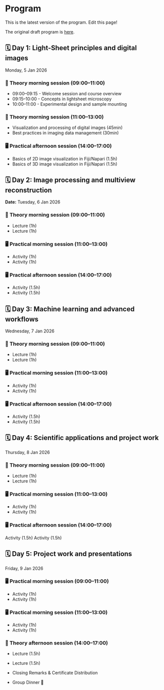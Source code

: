 # Program

This is the latest version of the program. Edit this page!

The original draft program is [here](draft_program.md).

## 🗓️ Day 1: Light-Sheet principles and digital images
Monday, 5 Jan 2026

### 🧠 Theory morning session (09:00–11:00)
- 09:00–09:15 - Welcome session and course overview
- 09:15–10:00 - Concepts in lightsheet microscopy
- 10:00–11:00 - Experimental design and sample mounting

### 🧠 Theory morning session (11:00–13:00)
- Visualization and processing of digital images (45min)
- Best practices in imaging data management (30min)

### 🖥️ Practical afternoon session (14:00–17:00)
- Basics of 2D image visualization in Fiji/Napari (1.5h)
- Basics of 3D image visualization in Fiji/Napari (1.5h)

## 🗓️ Day 2: Image processing and multiview reconstruction
**Date:** Tuesday, 6 Jan 2026

### 🧠 Theory morning session (09:00–11:00)
- Lecture (1h)
- Lecture (1h)

### 🖥️ Practical morning session (11:00–13:00)
- Activity (1h)
- Activity (1h)

### 🖥️ Practical afternoon session (14:00–17:00)
- Activity (1.5h)
- Activity (1.5h)

## 🗓️ Day 3: Machine learning and advanced workflows
Wednesday, 7 Jan 2026

### 🧠 Theory morning session (09:00–11:00)
- Lecture (1h)
- Lecture (1h)

### 🖥️ Practical morning session (11:00–13:00)
- Activity (1h)
- Activity (1h)

### 🖥️ Practical afternoon session (14:00–17:00)
- Activity (1.5h)
- Activity (1.5h)

## 🗓️ Day 4: Scientific applications and project work
Thursday, 8 Jan 2026

### 🧠 Theory morning session (09:00–11:00)
- Lecture (1h)
- Lecture (1h)

### 🖥️ Practical morning session (11:00–13:00)
- Activity (1h)
- Activity (1h)

### 🖥️ Practical afternoon session (14:00–17:00)
Activity (1.5h)
Activity (1.5h)

## 🗓️ Day 5: Project work and presentations
Friday, 9 Jan 2026

### 🖥️ Practical morning session (09:00–11:00)
- Activity (1h)
- Activity (1h)

### 🖥️ Practical morning session (11:00–13:00)
- Activity (1h)
- Activity (1h)

### 🧠 Theory afternoon session (14:00–17:00)
- Lecture (1.5h)
- Lecture (1.5h)

- Closing Remarks & Certificate Distribution  
- Group Dinner 🎉  

